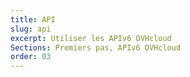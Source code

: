 ```yaml
---
title: API
slug: api
excerpt: Utiliser les APIv6 OVHcloud
Sections: Premiers pas, APIv6 OVHcloud
order: 03
---
```

